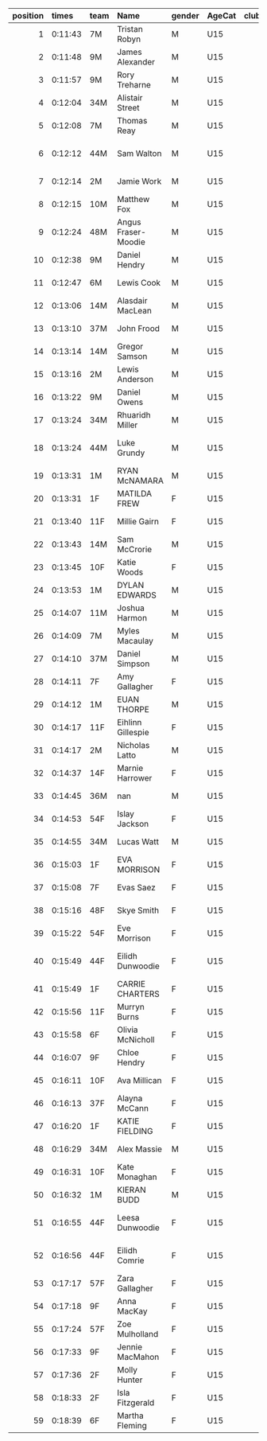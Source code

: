 |   position | times   | team   | Name                | gender   | AgeCat   |   clubnumber | Club name            | Website                                    |
|-----------:|:--------|:-------|:--------------------|:---------|:---------|-------------:|:---------------------|:-------------------------------------------|
|          1 | 0:11:43 | 7M     | Tristan Robyn       | M        | U15      |            7 | Giffnock North AC    | https://www.giffnocknorth.co.uk/           |
|          2 | 0:11:48 | 9M     | James Alexander     | M        | U15      |            9 | Garscube Harriers    | https://www.garscubeharriers.org.uk/       |
|          3 | 0:11:57 | 9M     | Rory Treharne       | M        | U15      |            9 | Garscube Harriers    | https://www.garscubeharriers.org.uk/       |
|          4 | 0:12:04 | 34M    | Alistair Street     | M        | U15      |           34 | Kilbarchan AAC       | https://kilbarchanaac.org.uk/              |
|          5 | 0:12:08 | 7M     | Thomas Reay         | M        | U15      |            7 | Giffnock North AC    | https://www.giffnocknorth.co.uk/           |
|          6 | 0:12:12 | 44M    | Sam Walton          | M        | U15      |           44 | North Ayrshire AAC   | https://naathletics.co.uk/                 |
|          7 | 0:12:14 | 2M     | Jamie Work          | M        | U15      |            2 | Kilmarnock H&AC      | http://www.kilmarnockharriers.com/         |
|          8 | 0:12:15 | 10M    | Matthew Fox         | M        | U15      |           10 | Shettleston Harriers | http://shettlestonharriers.org.uk/         |
|          9 | 0:12:24 | 48M    | Angus Fraser-Moodie | M        | U15      |           48 | Springburn Harriers  | https://www.springburnharriers.co.uk/      |
|         10 | 0:12:38 | 9M     | Daniel Hendry       | M        | U15      |            9 | Garscube Harriers    | https://www.garscubeharriers.org.uk/       |
|         11 | 0:12:47 | 6M     | Lewis Cook          | M        | U15      |            6 | Cambuslang Harriers  | https://cambuslangharriers.org/            |
|         12 | 0:13:06 | 14M    | Alasdair MacLean    | M        | U15      |           14 | Ayr Seaforth AC      | https://www.ayrseaforth.co.uk/             |
|         13 | 0:13:10 | 37M    | John Frood          | M        | U15      |           37 | Law & District AAC   | http://www.lawaac.co.uk/                   |
|         14 | 0:13:14 | 14M    | Gregor Samson       | M        | U15      |           14 | Ayr Seaforth AC      | https://www.ayrseaforth.co.uk/             |
|         15 | 0:13:16 | 2M     | Lewis Anderson      | M        | U15      |            2 | Kilmarnock H&AC      | http://www.kilmarnockharriers.com/         |
|         16 | 0:13:22 | 9M     | Daniel Owens        | M        | U15      |            9 | Garscube Harriers    | https://www.garscubeharriers.org.uk/       |
|         17 | 0:13:24 | 34M    | Rhuaridh Miller     | M        | U15      |           34 | Kilbarchan AAC       | https://kilbarchanaac.org.uk/              |
|         18 | 0:13:24 | 44M    | Luke Grundy         | M        | U15      |           44 | North Ayrshire AAC   | https://naathletics.co.uk/                 |
|         19 | 0:13:31 | 1M     | RYAN McNAMARA       | M        | U15      |            1 | East Kilbride AC     | http://www.ekac.org.uk/                    |
|         20 | 0:13:31 | 1F     | MATILDA FREW        | F        | U15      |            1 | East Kilbride AC     | http://www.ekac.org.uk/                    |
|         21 | 0:13:40 | 11F    | Millie Gairn        | F        | U15      |           11 | Airdrie Harriers     | http://airdrieharriers.org/                |
|         22 | 0:13:43 | 14M    | Sam McCrorie        | M        | U15      |           14 | Ayr Seaforth AC      | https://www.ayrseaforth.co.uk/             |
|         23 | 0:13:45 | 10F    | Katie Woods         | F        | U15      |           10 | Shettleston Harriers | http://shettlestonharriers.org.uk/         |
|         24 | 0:13:53 | 1M     | DYLAN EDWARDS       | M        | U15      |            1 | East Kilbride AC     | http://www.ekac.org.uk/                    |
|         25 | 0:14:07 | 11M    | Joshua Harmon       | M        | U15      |           11 | Airdrie Harriers     | http://airdrieharriers.org/                |
|         26 | 0:14:09 | 7M     | Myles Macaulay      | M        | U15      |            7 | Giffnock North AC    | https://www.giffnocknorth.co.uk/           |
|         27 | 0:14:10 | 37M    | Daniel Simpson      | M        | U15      |           37 | Law & District AAC   | http://www.lawaac.co.uk/                   |
|         28 | 0:14:11 | 7F     | Amy Gallagher       | F        | U15      |            7 | Giffnock North AC    | https://www.giffnocknorth.co.uk/           |
|         29 | 0:14:12 | 1M     | EUAN THORPE         | M        | U15      |            1 | East Kilbride AC     | http://www.ekac.org.uk/                    |
|         30 | 0:14:17 | 11F    | Eihlinn  Gillespie  | F        | U15      |           11 | Airdrie Harriers     | http://airdrieharriers.org/                |
|         31 | 0:14:17 | 2M     | Nicholas Latto      | M        | U15      |            2 | Kilmarnock H&AC      | http://www.kilmarnockharriers.com/         |
|         32 | 0:14:37 | 14F    | Marnie Harrower     | F        | U15      |           14 | Ayr Seaforth AC      | https://www.ayrseaforth.co.uk/             |
|         33 | 0:14:45 | 36M    | nan                 | M        | U15      |           36 | Larkhall YMCA        | https://www.facebook.com/larkhallharriers/ |
|         34 | 0:14:53 | 54F    | Islay Jackson       | F        | U15      |           54 | VP-Glasgow           | https://www.vp-glasgow.com                 |
|         35 | 0:14:55 | 34M    | Lucas Watt          | M        | U15      |           34 | Kilbarchan AAC       | https://kilbarchanaac.org.uk/              |
|         36 | 0:15:03 | 1F     | EVA MORRISON        | F        | U15      |            1 | East Kilbride AC     | http://www.ekac.org.uk/                    |
|         37 | 0:15:08 | 7F     | Evas Saez           | F        | U15      |            7 | Giffnock North AC    | https://www.giffnocknorth.co.uk/           |
|         38 | 0:15:16 | 48F    | Skye Smith          | F        | U15      |           48 | Springburn Harriers  | https://www.springburnharriers.co.uk/      |
|         39 | 0:15:22 | 54F    | Eve Morrison        | F        | U15      |           54 | VP-Glasgow           | https://www.vp-glasgow.com                 |
|         40 | 0:15:49 | 44F    | Eilidh Dunwoodie    | F        | U15      |           44 | North Ayrshire AAC   | https://naathletics.co.uk/                 |
|         41 | 0:15:49 | 1F     | CARRIE CHARTERS     | F        | U15      |            1 | East Kilbride AC     | http://www.ekac.org.uk/                    |
|         42 | 0:15:56 | 11F    | Murryn Burns        | F        | U15      |           11 | Airdrie Harriers     | http://airdrieharriers.org/                |
|         43 | 0:15:58 | 6F     | Olivia McNicholl    | F        | U15      |            6 | Cambuslang Harriers  | https://cambuslangharriers.org/            |
|         44 | 0:16:07 | 9F     | Chloe Hendry        | F        | U15      |            9 | Garscube Harriers    | https://www.garscubeharriers.org.uk/       |
|         45 | 0:16:11 | 10F    | Ava Millican        | F        | U15      |           10 | Shettleston Harriers | http://shettlestonharriers.org.uk/         |
|         46 | 0:16:13 | 37F    | Alayna McCann       | F        | U15      |           37 | Law & District AAC   | http://www.lawaac.co.uk/                   |
|         47 | 0:16:20 | 1F     | KATIE FIELDING      | F        | U15      |            1 | East Kilbride AC     | http://www.ekac.org.uk/                    |
|         48 | 0:16:29 | 34M    | Alex Massie         | M        | U15      |           34 | Kilbarchan AAC       | https://kilbarchanaac.org.uk/              |
|         49 | 0:16:31 | 10F    | Kate Monaghan       | F        | U15      |           10 | Shettleston Harriers | http://shettlestonharriers.org.uk/         |
|         50 | 0:16:32 | 1M     | KIERAN BUDD         | M        | U15      |            1 | East Kilbride AC     | http://www.ekac.org.uk/                    |
|         51 | 0:16:55 | 44F    | Leesa Dunwoodie     | F        | U15      |           44 | North Ayrshire AAC   | https://naathletics.co.uk/                 |
|         52 | 0:16:56 | 44F    | Eilidh Comrie       | F        | U15      |           44 | North Ayrshire AAC   | https://naathletics.co.uk/                 |
|         53 | 0:17:17 | 57F    | Zara Gallagher      | F        | U15      |           57 | Whitemoss AAC        | https://whitemossaac.co.uk/                |
|         54 | 0:17:18 | 9F     | Anna MacKay         | F        | U15      |            9 | Garscube Harriers    | https://www.garscubeharriers.org.uk/       |
|         55 | 0:17:24 | 57F    | Zoe Mulholland      | F        | U15      |           57 | Whitemoss AAC        | https://whitemossaac.co.uk/                |
|         56 | 0:17:33 | 9F     | Jennie MacMahon     | F        | U15      |            9 | Garscube Harriers    | https://www.garscubeharriers.org.uk/       |
|         57 | 0:17:36 | 2F     | Molly Hunter        | F        | U15      |            2 | Kilmarnock H&AC      | http://www.kilmarnockharriers.com/         |
|         58 | 0:18:33 | 2F     | Isla Fitzgerald     | F        | U15      |            2 | Kilmarnock H&AC      | http://www.kilmarnockharriers.com/         |
|         59 | 0:18:39 | 6F     | Martha Fleming      | F        | U15      |            6 | Cambuslang Harriers  | https://cambuslangharriers.org/            |